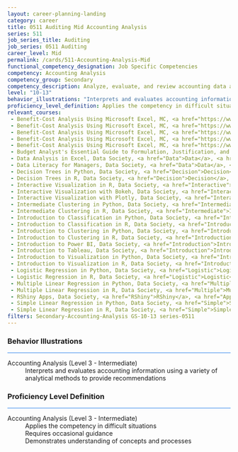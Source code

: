 ```yaml
---
layout: career-planning-landing
category: career
title: 0511 Auditing Mid Accounting Analysis
series: 511
job_series_title: Auditing
job_series: 0511 Auditing
career_level: Mid
permalink: /cards/511-Accounting-Analysis-Mid
functional_competency_designation: Job Specific Competencies
competency: Accounting Analysis
competency_group: Secondary
competency_description: Analyze, evaluate, and review accounting data and reports using business tools and applications, and performance metrics to provide recommendations.
level: "10-13"
behavior_illustrations: "Interprets and evaluates accounting information using a variety of analytical methods to provide recommendations"
proficiency_level_definition: Applies the competency in difficult situations ? Requires occasional guidance ? Demonstrates understanding of concepts and processes
relevant_courses: 
 - Benefit-Cost Analysis Using Microsoft Excel, MC, <a href="https://www.managementconcepts.com/course/id/5405?utm_source=CFOportal&utm_medium=listing&utm_campaign=CFOTTEP&utm_id=23FM">https://www.managementconcepts.com/course/id/5405?utm_source=CFOportal&utm_medium=listing&utm_campaign=CFOTTEP&utm_id=23FM</a>
 - Benefit-Cost Analysis Using Microsoft Excel, MC, <a href="https://www.managementconcepts.com/course/id/5405?utm_source=CFOportal&utm_medium=listing&utm_campaign=CFOTTEP&utm_id=23FM">https://www.managementconcepts.com/course/id/5405?utm_source=CFOportal&utm_medium=listing&utm_campaign=CFOTTEP&utm_id=23FM</a>
 - Benefit-Cost Analysis Using Microsoft Excel, MC, <a href="https://www.managementconcepts.com/course/id/5405?utm_source=CFOportal&utm_medium=listing&utm_campaign=CFOTTEP&utm_id=23FM">https://www.managementconcepts.com/course/id/5405?utm_source=CFOportal&utm_medium=listing&utm_campaign=CFOTTEP&utm_id=23FM</a>
 - Benefit-Cost Analysis Using Microsoft Excel, MC, <a href="https://www.managementconcepts.com/course/id/5405?utm_source=CFOportal&utm_medium=listing&utm_campaign=CFOTTEP&utm_id=23FM">https://www.managementconcepts.com/course/id/5405?utm_source=CFOportal&utm_medium=listing&utm_campaign=CFOTTEP&utm_id=23FM</a>
 - Benefit-Cost Analysis Using Microsoft Excel, MC, <a href="https://www.managementconcepts.com/course/id/5405?utm_source=CFOportal&utm_medium=listing&utm_campaign=CFOTTEP&utm_id=23FM">https://www.managementconcepts.com/course/id/5405?utm_source=CFOportal&utm_medium=listing&utm_campaign=CFOTTEP&utm_id=23FM</a>
 - Budget Analyst's Essential Guide to Formulation, Justification, and Execution, MC, <a href="https://www.managementconcepts.com/course/id/5321?utm_source=CFOportal&utm_medium=listing&utm_campaign=CFOTTEP&utm_id=23FM">https://www.managementconcepts.com/course/id/5321?utm_source=CFOportal&utm_medium=listing&utm_campaign=CFOTTEP&utm_id=23FM</a>
 - Data Analysis in Excel, Data Society, <a href="Data">Data</a>, <a href="Analysis">Analysis</a>, <a href="in">in</a>, <a href="Excel">Excel</a>, <a href="%%%">%%%</a>, <a href="Data">Data</a>, <a href="Society">Society</a>, <a href="%%%">%%%</a>, <a href="Level">Level</a>, <a href="3-">3-</a>, <a href="Intermediate">Intermediate</a>, <a href="||">||</a>, <a href="https://datasociety.meldr.ai/courses/DataSocietyExcel/DataAnalysisInExcel">https://datasociety.meldr.ai/courses/DataSocietyExcel/DataAnalysisInExcel</a>
 - Data Literacy for Managers, Data Society, <a href="Data">Data</a>, <a href="Literacy">Literacy</a>, <a href="for">for</a>, <a href="Managers">Managers</a>, <a href="%%%">%%%</a>, <a href="Data">Data</a>, <a href="Society">Society</a>, <a href="%%%">%%%</a>, <a href="Level">Level</a>, <a href="3">3</a>, <a href="-">-</a>, <a href="Intermediate">Intermediate</a>
 - Decision Trees in Python, Data Society, <a href="Decision">Decision</a>, <a href="Trees">Trees</a>, <a href="in">in</a>, <a href="Python">Python</a>, <a href="%%%">%%%</a>, <a href="Data">Data</a>, <a href="Society">Society</a>, <a href="%%%">%%%</a>, <a href="Level">Level</a>, <a href="3-">3-</a>, <a href="Intermediate">Intermediate</a>, <a href="||">||</a>, <a href="https://datasociety.meldr.ai/courses/DataScience/DecisionTrees">https://datasociety.meldr.ai/courses/DataScience/DecisionTrees</a>
 - Decision Trees in R, Data Society, <a href="Decision">Decision</a>, <a href="Trees">Trees</a>, <a href="in">in</a>, <a href="R">R</a>, <a href="%%%">%%%</a>, <a href="Data">Data</a>, <a href="Society">Society</a>, <a href="%%%">%%%</a>, <a href="Level">Level</a>, <a href="3-">3-</a>, <a href="Intermediate">Intermediate</a>
 - Interactive Visualization in R, Data Society, <a href="Interactive">Interactive</a>, <a href="Visualization">Visualization</a>, <a href="in">in</a>, <a href="R%%%">R%%%</a>, <a href="Data">Data</a>, <a href="Society%%%">Society%%%</a>, <a href="Level">Level</a>, <a href="3-">3-</a>, <a href="Intermediate">Intermediate</a>
 - Interactive Visualization with Bokeh, Data Society, <a href="Interactive">Interactive</a>, <a href="Visualization">Visualization</a>, <a href="with">with</a>, <a href="Bokeh%%%">Bokeh%%%</a>, <a href="Data">Data</a>, <a href="Society">Society</a>, <a href="%%%">%%%</a>, <a href="Level">Level</a>, <a href="3-">3-</a>, <a href="Intermediate">Intermediate</a>
 - Interactive Visualization with Plotly, Data Society, <a href="Interactive">Interactive</a>, <a href="Visualization">Visualization</a>, <a href="with">with</a>, <a href="Plotly%%%">Plotly%%%</a>, <a href="Data">Data</a>, <a href="Society">Society</a>, <a href="%%%">%%%</a>, <a href="Level">Level</a>, <a href="3-">3-</a>, <a href="Intermediate">Intermediate</a>
 - Intermediate Clustering in Python, Data Society, <a href="Intermediate">Intermediate</a>, <a href="Clustering">Clustering</a>, <a href="in">in</a>, <a href="Python">Python</a>, <a href="%%%">%%%</a>, <a href="Data">Data</a>, <a href="Society">Society</a>, <a href="%%%">%%%</a>, <a href="Level">Level</a>, <a href="3-">3-</a>, <a href="Intermediate">Intermediate</a>, <a href="||">||</a>, <a href="https://datasociety.meldr.ai/courses/DataScience/IntermediateClustering">https://datasociety.meldr.ai/courses/DataScience/IntermediateClustering</a>
 - Intermediate Clustering in R, Data Society, <a href="Intermediate">Intermediate</a>, <a href="Clustering">Clustering</a>, <a href="in">in</a>, <a href="R%%%">R%%%</a>, <a href="Data">Data</a>, <a href="Society">Society</a>, <a href="%%%">%%%</a>, <a href="Level">Level</a>, <a href="3-">3-</a>, <a href="Intermediate">Intermediate</a>
 - Introduction to Classification in Python, Data Society, <a href="Introduction">Introduction</a>, <a href="to">to</a>, <a href="Classification">Classification</a>, <a href="in">in</a>, <a href="Python">Python</a>, <a href="%%%">%%%</a>, <a href="Data">Data</a>, <a href="Society">Society</a>, <a href="%%%">%%%</a>, <a href="Level">Level</a>, <a href="3-Intermediate">3-Intermediate</a>, <a href="||">||</a>, <a href="https://datasociety.meldr.ai/courses/DataScience/IntroToClassification">https://datasociety.meldr.ai/courses/DataScience/IntroToClassification</a>
 - Introduction to Classification in R, Data Society, <a href="Introduction">Introduction</a>, <a href="to">to</a>, <a href="Classification">Classification</a>, <a href="in">in</a>, <a href="R">R</a>, <a href="%%%">%%%</a>, <a href="Data">Data</a>, <a href="Society">Society</a>, <a href="%%%">%%%</a>, <a href="Level">Level</a>, <a href="3-">3-</a>, <a href="Intermediate">Intermediate</a>
 - Introduction to Clustering in Python, Data Society, <a href="Introduction">Introduction</a>, <a href="to">to</a>, <a href="Clustering">Clustering</a>, <a href="in">in</a>, <a href="Python">Python</a>, <a href="%%%">%%%</a>, <a href="Data">Data</a>, <a href="Society">Society</a>, <a href="%%%">%%%</a>, <a href="Level">Level</a>, <a href="3-">3-</a>, <a href="Intermediate||">Intermediate||</a>, <a href="https://datasociety.meldr.ai/courses/DataScience/IntroToClustering">https://datasociety.meldr.ai/courses/DataScience/IntroToClustering</a>
 - Introduction to Clustering in R, Data Society, <a href="Introduction">Introduction</a>, <a href="to">to</a>, <a href="Clustering">Clustering</a>, <a href="in">in</a>, <a href="R">R</a>, <a href="%%%">%%%</a>, <a href="Data">Data</a>, <a href="Society">Society</a>, <a href="%%%">%%%</a>, <a href="Level">Level</a>, <a href="3-">3-</a>, <a href="Intermediate">Intermediate</a>
 - Introduction to Power BI, Data Society, <a href="Introduction">Introduction</a>, <a href="to">to</a>, <a href="Power">Power</a>, <a href="BI%%%">BI%%%</a>, <a href="Data">Data</a>, <a href="Society%%%">Society%%%</a>, <a href="Level">Level</a>, <a href="3-">3-</a>, <a href="Intermediate">Intermediate</a>
 - Introduction to Tableau, Data Society, <a href="Introduction">Introduction</a>, <a href="to">to</a>, <a href="Tableau%%%">Tableau%%%</a>, <a href="Data">Data</a>, <a href="Society%%%">Society%%%</a>, <a href="Level">Level</a>, <a href="3-">3-</a>, <a href="Intermediate">Intermediate</a>
 - Introduction to Visualization in Python, Data Society, <a href="Introduction">Introduction</a>, <a href="to">to</a>, <a href="Visualization">Visualization</a>, <a href="in">in</a>, <a href="Python%%%">Python%%%</a>, <a href="Data">Data</a>, <a href="Society">Society</a>, <a href="%%%">%%%</a>, <a href="Level">Level</a>, <a href="3-">3-</a>, <a href="Intermediate">Intermediate</a>
 - Introduction to Visualization in R, Data Society, <a href="Introduction">Introduction</a>, <a href="to">to</a>, <a href="Visualization">Visualization</a>, <a href="in">in</a>, <a href="R%%%">R%%%</a>, <a href="Data">Data</a>, <a href="Society%%%">Society%%%</a>, <a href="Level">Level</a>, <a href="3-">3-</a>, <a href="Intermediate">Intermediate</a>
 - Logistic Regression in Python, Data Society, <a href="Logistic">Logistic</a>, <a href="Regression">Regression</a>, <a href="in">in</a>, <a href="Python">Python</a>, <a href="%%%">%%%</a>, <a href="Data">Data</a>, <a href="Society">Society</a>, <a href="%%%">%%%</a>, <a href="Level">Level</a>, <a href="3-">3-</a>, <a href="Intermediate">Intermediate</a>, <a href="||">||</a>, <a href="https://datasociety.meldr.ai/courses/DataScience/LogisticRegression">https://datasociety.meldr.ai/courses/DataScience/LogisticRegression</a>
 - Logistic Regression in R, Data Society, <a href="Logistic">Logistic</a>, <a href="Regression">Regression</a>, <a href="in">in</a>, <a href="R">R</a>, <a href="%%%">%%%</a>, <a href="Data">Data</a>, <a href="Society">Society</a>, <a href="%%%">%%%</a>, <a href="Level">Level</a>, <a href="3-">3-</a>, <a href="Intermediate">Intermediate</a>
 - Multiple Linear Regression in Python, Data Society, <a href="Multiple">Multiple</a>, <a href="Linear">Linear</a>, <a href="Regression">Regression</a>, <a href="in">in</a>, <a href="Python">Python</a>, <a href="%%%">%%%</a>, <a href="Data">Data</a>, <a href="Society">Society</a>, <a href="%%%">%%%</a>, <a href="Level">Level</a>, <a href="3-">3-</a>, <a href="Intermediate">Intermediate</a>, <a href="||">||</a>, <a href="https://datasociety.meldr.ai/courses/DataScience/MultipleRegression">https://datasociety.meldr.ai/courses/DataScience/MultipleRegression</a>
 - Multiple Linear Regression in R, Data Society, <a href="Multiple">Multiple</a>, <a href="Linear">Linear</a>, <a href="Regression">Regression</a>, <a href="in">in</a>, <a href="R">R</a>, <a href="%%%">%%%</a>, <a href="Data">Data</a>, <a href="Society">Society</a>, <a href="%%%">%%%</a>, <a href="Level">Level</a>, <a href="3-">3-</a>, <a href="Intermediate">Intermediate</a>
 - RShiny Apps, Data Society, <a href="RShiny">RShiny</a>, <a href="Apps%%%">Apps%%%</a>, <a href="Data">Data</a>, <a href="Society%%%">Society%%%</a>, <a href="Level">Level</a>, <a href="3-">3-</a>, <a href="Intermediate">Intermediate</a>
 - Simple Linear Regression in Python, Data Society, <a href="Simple">Simple</a>, <a href="Linear">Linear</a>, <a href="Regression">Regression</a>, <a href="in">in</a>, <a href="Python">Python</a>, <a href="%%%">%%%</a>, <a href="Data">Data</a>, <a href="Society">Society</a>, <a href="%%%">%%%</a>, <a href="Level">Level</a>, <a href="3-">3-</a>, <a href="Intermediate||">Intermediate||</a>, <a href="https://datasociety.meldr.ai/courses/DataScience/SimpleRegression">https://datasociety.meldr.ai/courses/DataScience/SimpleRegression</a>
 - Simple Linear Regression in R, Data Society, <a href="Simple">Simple</a>, <a href="Linear">Linear</a>, <a href="Regression">Regression</a>, <a href="in">in</a>, <a href="R">R</a>, <a href="%%%">%%%</a>, <a href="Data">Data</a>, <a href="Society">Society</a>, <a href="%%%">%%%</a>, <a href="Level">Level</a>, <a href="3-">3-</a>, <a href="Intermediate">Intermediate</a>
filters: Secondary-Accounting-Analysis GS-10-13 series-0511
---
```


<div class="desktop:grid-col-6 margin-y-3">
  <div class="border-top-2 bg-white padding-3 shadow-5 height-full members-hover border-1px button-border border-top-blue radius-lg card-text-color">
    <h3>Behavior Illustrations</h3>
    <hr style="background-color: #2680EB !important;"/>
    <dl class="text-base card-content-color"><dt>Accounting Analysis (Level 3 - Intermediate)</dt><dd>Interprets and evaluates accounting information using a variety of analytical methods to provide recommendations</dd></dl>
  </div>
</div>
<div class="desktop:grid-col-6 margin-y-3">
  <div class="border-top-2 bg-white padding-3 shadow-5 height-full members-hover border-1px button-border border-top-blue radius-lg card-text-color">
    <h3>Proficiency Level Definition</h3>
     <hr style="background-color: #2680EB !important;"/>
    <dl class="text-base card-content-color"><dt>Accounting Analysis (Level 3 - Intermediate)</dt><dd>Applies the competency in difficult situations </dd><dd> Requires occasional guidance </dd><dd> Demonstrates understanding of concepts and processes</dd></dl>
  </div>
</div>